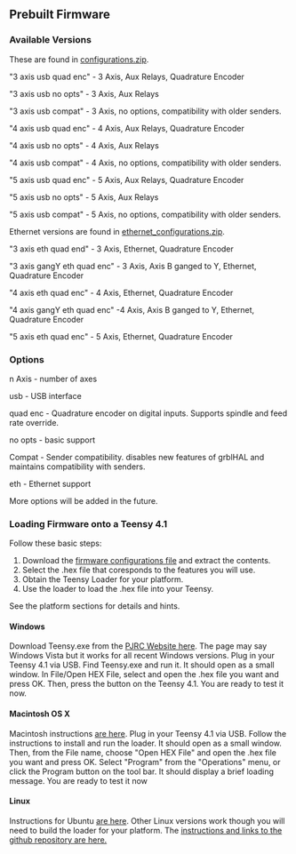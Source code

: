 ## Prebuilt Firmware
### Available Versions
These are found in [configurations.zip](https://github.com/phil-barrett/grblHAL-teensy-4.x/blob/master/configurations.zip).  

"3 axis usb quad enc" - 3 Axis, Aux Relays, Quadrature Encoder

"3 axis usb no opts" - 3 Axis, Aux Relays

"3 axis usb compat" - 3 Axis, no options, compatibility with older senders.

"4 axis usb quad enc" - 4 Axis, Aux Relays, Quadrature Encoder

"4 axis usb no opts" - 4 Axis, Aux Relays

"4 axis usb compat" - 4 Axis, no options, compatibility with older senders.

"5 axis usb quad enc" - 5 Axis, Aux Relays, Quadrature Encoder

"5 axis usb no opts" - 5 Axis, Aux Relays

"5 axis usb compat" - 5 Axis, no options, compatibility with older senders.

Ethernet versions are found in [ethernet_configurations.zip](https://github.com/phil-barrett/grblHAL-teensy-4.x/blob/master/ethernet_configurations.zip).

"3 axis eth quad end" - 3 Axis, Ethernet, Quadrature Encoder

"3 axis gangY eth quad enc" - 3 Axis, Axis B ganged to Y, Ethernet, Quadrature Encoder

"4 axis eth quad enc" - 4 Axis, Ethernet, Quadrature Encoder

"4 axis gangY eth quad enc" -4 Axis, Axis B ganged to Y, Ethernet, Quadrature Encoder

"5 axis eth quad enc" - 5 Axis, Ethernet, Quadrature Encoder

### Options
n Axis - number of axes

usb - USB interface

quad enc - Quadrature encoder on digital inputs. Supports spindle and feed rate override.

no opts - basic support

Compat - Sender compatibility.  disables new features of grblHAL and maintains compatibility with senders.

eth - Ethernet support

More options will be added in the future.

### Loading Firmware onto a Teensy 4.1
Follow these basic steps:
1. Download the [firmware configurations file](https://github.com/phil-barrett/grblHAL-teensy-4.x/blob/master/configurations.zip) and extract the contents.
2. Select the .hex file that coresponds to the features you will use.
3. Obtain the Teensy Loader for your platform.
4. Use the loader to load the .hex file into your Teensy.

See the platform sections for details and hints.

#### Windows 
Download Teensy.exe from the [PJRC Website here](https://www.pjrc.com/teensy/loader_win10.html). The page may say Windows Vista but it works for all recent Windows versions.
Plug in your Teensy 4.1 via USB. Find Teensy.exe and run it.  It should open as a small window. In File/Open HEX File, select and open the .hex file you want and press OK. Then, press the button on the Teensy 4.1. You are ready to test it now. 

#### Macintosh OS X
Macintosh instructions [are here](https://www.pjrc.com/teensy/loader_mac.html). Plug in your Teensy 4.1 via USB. Follow the instructions to install and run the loader. It should open as a small window. Then, from the File name, choose "Open HEX File" and open the .hex file you want and press OK. Select "Program" from the "Operations" menu, or click the Program button on the tool bar. It should display a brief loading message. You are ready to test it now

#### Linux
Instructions for Ubuntu [are here](https://www.pjrc.com/teensy/loader_linux.html). Other Linux versions work though you will need to build the loader for your platform.  The [instructions and links to the github repository are here.](https://www.pjrc.com/teensy/loader_cli.html)
